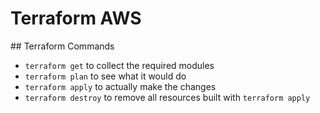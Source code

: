 # Terraform AWS

## Terraform Commands

* `terraform get` to collect the required modules
* `terraform plan` to see what it would do
* `terraform apply` to actually make the changes
* `terraform destroy` to remove all resources built with `terraform apply`
